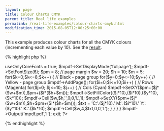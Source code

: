 ```yaml
---
layout: page
title: Colour Charts CMYK
parent_title: Real life examples
permalink: /real-life-examples/colour-charts-cmyk.html
modification_time: 2015-08-05T12:00:25+00:00
---
```


<p>This example produces colour charts for all the CMYK colours (incrementing each value by 10). See the <a href="files/docs/example_colors.pdf">result</a>.</p>

{% highlight php %}
<?php

<?php

include("../mpdf.php");

$mpdf=new mPDF('win-1252','A4-L'); 

$mpdf->useOnlyCoreFonts = true;

$mpdf->SetDisplayMode('fullpage');

$mpdf->SetFontSize(6);

$pm = 8;   // page margin

$w = 20;

$h = 10;

$m = 5;

for($k=0;$k<=8;$k++) {    // Black - page group

 for($y=0;$y<=10;$y++) {    // Yellow - page group

  $mpdf->AddPage();

  for($i=0;$i<=10;$i++) {    // Rows (Magenta)

    for($j=0; $j<=10; $j++) {    // Cols (Cyan)

    $mpdf->SetXY($pm+($j*($w+$m)),$pm+($i*($h+$m)));

    $mpdf->SetFillColor(($j*10),($i*10),($y*10),($k*10));

    $mpdf->Cell($w,$h,'',0,0,'L',1);

    $mpdf->SetXY($pm+($j*($w+$m)),$h+$pm+($i*($h+$m)));

    $txt = 'C:'.($j*10).' M:'.($i*10).' Y:'.($y*10).' K:'.($k*10);

    $mpdf->Cell($w,4,$txt,0,0,'L');

    }

  }

 }

}

$mpdf->Output('mpdf.pdf','I');

exit;

?>
{% endhighlight %}

